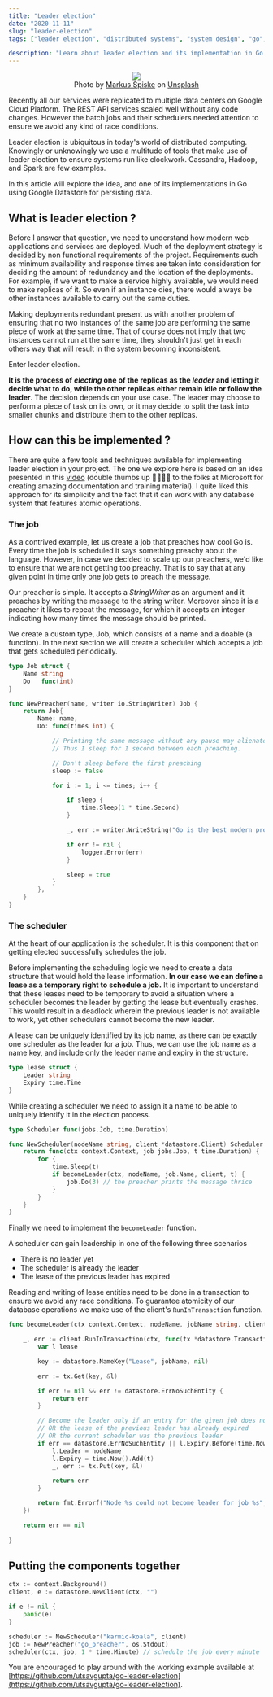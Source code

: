 ```yaml
---
title: "Leader election"
date: "2020-11-11"
slug: "leader-election"
tags: ["leader election", "distributed systems", "system design", "go", "datastore"]

description: "Learn about leader election and its implementation in Go."
---
```


<p align="center">
    <img src="/img/leader-election.jpg" class="banner"> <br />
    <span>Photo by <a href="https://unsplash.com/@markusspiske?utm_source=unsplash&amp;utm_medium=referral&amp;utm_content=creditCopyText">Markus Spiske</a> on <a href="https://unsplash.com/s/photos/leader?utm_source=unsplash&amp;utm_medium=referral&amp;utm_content=creditCopyText">Unsplash</a></span>
</p>

Recently all our services were replicated to multiple data centers on Google Cloud Platform. The REST API services scaled well without any code changes. However the batch jobs and their schedulers needed attention to ensure we avoid any kind of race conditions. 

Leader election is ubiquitous in today's world of distributed computing. Knowingly or unknowingly we use a multitude of tools that make use of leader election to ensure systems run like clockwork. Cassandra, Hadoop, and Spark are few examples.

In this article will explore the idea, and one of its implementations in Go using Google Datastore for persisting data.


## What is leader election ?

Before I answer that question, we need to understand how modern web applications and services are deployed. Much of the deployment strategy is decided by non functional requirements of the project. Requirements such as minimum availability and response times are taken into consideration for deciding the amount of redundancy and the location of the deployments. For example, if we want to make a service highly available, we would need to make replicas of it. So even if an instance dies, there would always be other instances available to carry out the same duties.

Making deployments redundant present us with another problem of ensuring that no two instances of the same job are performing the same piece of work at the same time. That of course does not imply that two instances cannot run at the same time, they shouldn't just get in each others way that will result in the system becoming inconsistent.

Enter leader election.

**It is the process of *electing* one of the replicas as the *leader* and letting it decide what to do, while the other replicas either remain idle or follow the leader**. The decision depends on your use case. The leader may choose to perform a piece of task on its own, or it may decide to split the task into smaller chunks and distribute them to the other replicas.

## How can this be implemented ?

There are quite a few tools and techniques available for implementing leader election in your project. The one we explore here is based on an idea presented in this [video](https://www.youtube.com/watch?v=fTCY93FsNko) (double thumbs up 👍🏽👍🏽 to the folks at Microsoft for creating amazing documentation and training material). I quite liked this approach for its simplicity and the fact that it can work with any database system that features atomic operations.

### The job

As a contrived example, let us create a job that preaches how cool Go is. Every time the job is scheduled it says something preachy about the language. However, in case we decided to scale up our preachers, we'd like to ensure that we are not getting too preachy. That is to say that at any given point in time only one job gets to preach the message.

Our preacher is simple. It accepts a *StringWriter* as an argument and it preaches by writing the message to the string writer. Moreover since it is a preacher it likes to repeat the message, for which it accepts an integer indicating how many times the message should be printed.

We create a custom type, Job, which consists of a name and a doable (a function). In the next section we will create a scheduler which accepts a job that gets scheduled periodically.

```go
type Job struct {
	Name string
	Do   func(int)
}

func NewPreacher(name, writer io.StringWriter) Job {
	return Job{
		Name: name,
		Do: func(times int) {

            // Printing the same message without any pause may alienate my audience.
            // Thus I sleep for 1 second between each preaching.

			// Don't sleep before the first preaching
			sleep := false

			for i := 1; i <= times; i++ {

				if sleep {
					time.Sleep(1 * time.Second)
				}

				_, err := writer.WriteString("Go is the best modern programming language\n")

				if err != nil {
					logger.Error(err)
				}

				sleep = true
			}
		},
	}
}
```

### The scheduler

At the heart of our application is the scheduler. It is this component that on getting elected successfully schedules the job.

Before implementing the scheduling logic we need to create a data structure that would hold the lease information. **In our case we can define a lease as a temporary right to schedule a job.** It is important to understand that these leases need to be temporary to avoid a situation where a scheduler becomes the leader by getting the lease but eventually crashes. This would result in a deadlock wherein the previous leader is not available to work, yet other schedulers cannot become the new leader.

A lease can be uniquely identified by its job name, as there can be exactly one scheduler as the leader for a job. Thus, we can use the job name as a name key, and include only the leader name and expiry in the structure.

```go
type lease struct {
	Leader string
	Expiry time.Time
}
```

While creating a scheduler we need to assign it a name to be able to uniquely identify it in the election process. 

```go
type Scheduler func(jobs.Job, time.Duration)

func NewScheduler(nodeName string, client *datastore.Client) Scheduler {
	return func(ctx context.Context, job jobs.Job, t time.Duration) {
		for {
			time.Sleep(t)
			if becomeLeader(ctx, nodeName, job.Name, client, t) {
				job.Do(3) // the preacher prints the message thrice
			}
		}
	}
}
```

Finally we need to implement the `becomeLeader` function.

A scheduler can gain leadership in one of the following three scenarios
- There is no leader yet
- The scheduler is already the leader
- The lease of the previous leader has expired

Reading and writing of lease entities need to be done in a transaction to ensure we avoid any race conditions. To guarantee atomicity of our database operations we make use of the client's `RunInTransaction` function. 

```go
func becomeLeader(ctx context.Context, nodeName, jobName string, client *datastore.Client, t time.Duration) bool {

	_, err := client.RunInTransaction(ctx, func(tx *datastore.Transaction) error {
		var l lease

		key := datastore.NameKey("Lease", jobName, nil)

		err := tx.Get(key, &l)

		if err != nil && err != datastore.ErrNoSuchEntity {
			return err
		}

		// Become the leader only if an entry for the given job does not exist
		// OR the lease of the previous leader has already expired
		// OR the current scheduler was the previous leader
		if err == datastore.ErrNoSuchEntity || l.Expiry.Before(time.Now()) || l.Leader == nodeName {
			l.Leader = nodeName
			l.Expiry = time.Now().Add(t)
			_, err := tx.Put(key, &l)

			return err
		}

		return fmt.Errorf("Node %s could not become leader for job %s", nodeName, jobName)
	})

	return err == nil
	
}
```

## Putting the components together


```go
ctx := context.Background()
client, e := datastore.NewClient(ctx, "")

if e != nil {
	panic(e)
}

scheduler := NewScheduler("karmic-koala", client)
job := NewPreacher("go_preacher", os.Stdout)
scheduler(ctx, job, 1 * time.Minute) // schedule the job every minute
```

You are encouraged to play around with the working example available at [https://github.com/utsavgupta/go-leader-election](https://github.com/utsavgupta/go-leader-election). 

